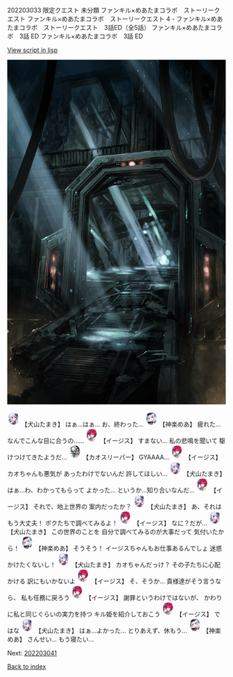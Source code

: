 202203033 限定クエスト 未分類 ファンキル×めあたまコラボ　ストーリークエスト ファンキル×めあたまコラボ　ストーリークエスト 4 - ファンキル×めあたまコラボ　ストーリークエスト　3話ED（全5話） ファンキル×めあたまコラボ　3話 ED ファンキル×めあたまコラボ　3話 ED

[View script in lisp](../scripts/202203033.txt)

![bifrost.png](../images/backgrounds/bifrost.png)

<img src="../images/units/5303721.png" alt="5303721.png" height="34"/>
【犬山たまき】
はぁ…はぁ…
お、終わった…

<img src="../images/units/5105021.png" alt="5105021.png" height="34"/>
【神楽めあ】
疲れた…
なんでこんな目に合うの……

<img src="../images/units/52000111.png" alt="52000111.png" height="34"/>
【イージス】
すまない…
私の悲鳴を聞いて
駆けつけてきたようだ…

<img src="../images/units/5810301.png" alt="5810301.png" height="34"/>
【カオスリーパー】
GYAAAA…

<img src="../images/units/52000111.png" alt="52000111.png" height="34"/>
【イージス】
カオちゃんも悪気が
あったわけでないんだ
許してほしい…

<img src="../images/units/5303721.png" alt="5303721.png" height="34"/>
【犬山たまき】
はぁ…わ、わかってもらって
よかった…
というか…知り合いなんだ…

<img src="../images/units/52000111.png" alt="52000111.png" height="34"/>
【イージス】
それで、地上世界の
案内だったか？

<img src="../images/units/5303721.png" alt="5303721.png" height="34"/>
【犬山たまき】
あ、それはもう大丈夫！
ボクたちで調べてみるよ！

<img src="../images/units/52000111.png" alt="52000111.png" height="34"/>
【イージス】
なに？だが…

<img src="../images/units/5303721.png" alt="5303721.png" height="34"/>
【犬山たまき】
この世界のことを
自分で調べてみるのが大事だって
気付いたから！

<img src="../images/units/5105021.png" alt="5105021.png" height="34"/>
【神楽めあ】
そうそう！
イージスちゃんもお仕事あるんでしょ
迷惑かけたくないし！

<img src="../images/units/5303721.png" alt="5303721.png" height="34"/>
【犬山たまき】
カオちゃんだっけ？
その子たちに心配かける
訳にもいかないよ

<img src="../images/units/52000111.png" alt="52000111.png" height="34"/>
【イージス】
そ、そうか…
貴様達がそう言うなら、
私も任務に戻ろう

<img src="../images/units/52000111.png" alt="52000111.png" height="34"/>
【イージス】
謝罪というわけではないが、
かわりに私と同じぐらいの実力を持つ
キル姫を紹介しておこう

<img src="../images/units/52000111.png" alt="52000111.png" height="34"/>
【イージス】
ではな

<img src="../images/units/5303721.png" alt="5303721.png" height="34"/>
【犬山たまき】
はぁ…よかった…
とりあえず、休もう…

<img src="../images/units/5105021.png" alt="5105021.png" height="34"/>
【神楽めあ】
さんせい…
もう寝たい…


Next: [202203041](202203041.md)

[Back to index](index.md)
